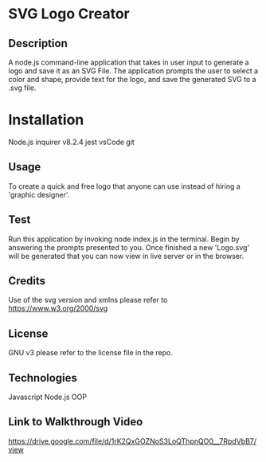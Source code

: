 # SVG Logo Creator

## Description

A node.js command-line application that takes in user input to generate a logo and save it as an SVG File. The application prompts the user to select a color and shape, provide text for the logo, and save the generated SVG to a .svg file.

# Installation

Node.js
inquirer v8.2.4
jest
vsCode
git

## Usage

To create a quick and free logo that anyone can use instead of hiring a 'graphic designer'.

## Test

Run this application by invoking node index.js in the terminal. Begin by answering the prompts presented to you. Once finished a new 'Logo.svg' will be generated that you can now view in live server or in the browser.

## Credits

Use of the svg version and xmlns please refer to https://www.w3.org/2000/svg

## License

GNU v3 please refer to the license file in the repo.

## Technologies

Javascript
Node.js
OOP

## Link to Walkthrough Video

https://drive.google.com/file/d/1rK2QxGOZNoS3LoQThpnQO0__7RpdVbB7/view